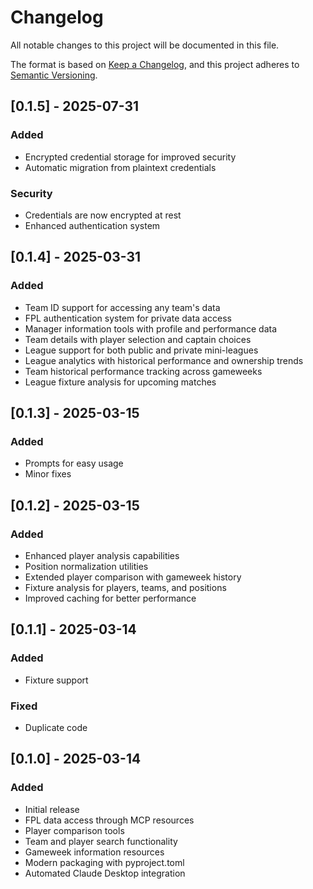 # Changelog

All notable changes to this project will be documented in this file.

The format is based on [Keep a Changelog](https://keepachangelog.com/en/1.0.0/),
and this project adheres to [Semantic Versioning](https://semver.org/spec/v2.0.0.html).

## [0.1.5] - 2025-07-31

### Added
- Encrypted credential storage for improved security
- Automatic migration from plaintext credentials

### Security
- Credentials are now encrypted at rest
- Enhanced authentication system

## [0.1.4] - 2025-03-31

### Added
- Team ID support for accessing any team's data
- FPL authentication system for private data access
- Manager information tools with profile and performance data
- Team details with player selection and captain choices
- League support for both public and private mini-leagues
- League analytics with historical performance and ownership trends
- Team historical performance tracking across gameweeks
- League fixture analysis for upcoming matches

## [0.1.3] - 2025-03-15

### Added
- Prompts for easy usage
- Minor fixes


## [0.1.2] - 2025-03-15

### Added
- Enhanced player analysis capabilities
- Position normalization utilities
- Extended player comparison with gameweek history
- Fixture analysis for players, teams, and positions
- Improved caching for better performance

## [0.1.1] - 2025-03-14

### Added
- Fixture support

### Fixed
- Duplicate code

## [0.1.0] - 2025-03-14

### Added
- Initial release
- FPL data access through MCP resources
- Player comparison tools
- Team and player search functionality
- Gameweek information resources
- Modern packaging with pyproject.toml
- Automated Claude Desktop integration